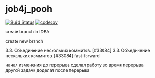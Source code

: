 # job4j_pooh
[![Build Status](https://app.travis-ci.com/SergPerm/job4j_pooh.svg?branch=master)](https://app.travis-ci.com/SergPerm/job4j_pooh)
[![codecov](https://codecov.io/gh/SergPerm/job4j_pooh/branch/master/graph/badge.svg?token=srDRI9Glfr)](https://codecov.io/gh/SergPerm/job4j_pooh)

create branch in IDEA

create new branch

3.3. Объединение нескольких коммитов. [#33084]
3.3. Объединение нескольких кoммитов. [#33084] fast-forward

начал изменения до перерыва
сделал работу во время перерыва другой задачи
доделал после перерыва